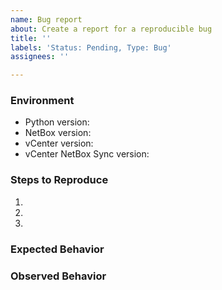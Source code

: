 ```yaml
---
name: Bug report
about: Create a report for a reproducible bug
title: ''
labels: 'Status: Pending, Type: Bug'
assignees: ''

---
```


<!--
    NOTE: This form is only for reproducible bugs.

    Please describe the environment in which you are running vCenter NetBox Sync. Be sure
    that you are running an unmodified instance of the latest stable release
    before submitting a bug report.
-->
### Environment
* Python version:  <!-- Example: 3.6.8 -->
* NetBox version: <!-- Example: 2.6.7 -->
* vCenter version: <!-- Example: 6.7.0 -->
* vCenter NetBox Sync version:  <!-- Example: 1.0.0-beta -->

<!--
    Describe in detail the exact steps that someone else can take to reproduce
    this bug.
-->
### Steps to Reproduce
1.
2.
3.

<!-- What did you expect to happen? -->
### Expected Behavior


<!-- What happened instead? Please provide the debug level logs or, if relevant, the traceback information displayed when the error occurred. Logs can be temporarily set to debug by adding the '-v' flag when running the script or by adjusting the LOG_LEVEL in 'settings.py'. -->
### Observed Behavior
